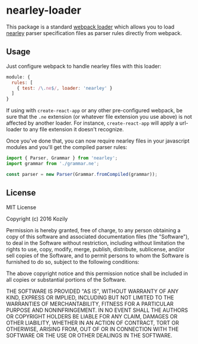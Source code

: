 # nearley-loader

This package is a standard [webpack
loader](https://webpack.js.org/loaders/) which allows you to load
[nearley](https://github.com/Hardmath123/nearley) parser specification files as
parser rules directly from webpack.

## Usage

Just configure webpack to handle nearley files with this loader:

```javascript
module: {
  rules: [
    { test: /\.ne$/, loader: 'nearley' }
  ]
}
```

If using with `create-react-app` or any other pre-configured webpack, be sure
that the `.ne` extension (or whatever file extension you use above) is not
affected by another loader.  For instance, `create-react-app` will apply a
url-loader to any file extension it doesn't recognize.

Once you've done that, you can now require nearley files in your javascript
modules and you'll get the compiled parser rules:

```javascript
import { Parser, Grammar } from 'nearley';
import grammar from './grammar.ne';

const parser = new Parser(Grammar.fromCompiled(grammar));
```

## License

MIT License

Copyright (c) 2016 Kozily

Permission is hereby granted, free of charge, to any person obtaining a copy
of this software and associated documentation files (the "Software"), to deal
in the Software without restriction, including without limitation the rights
to use, copy, modify, merge, publish, distribute, sublicense, and/or sell
copies of the Software, and to permit persons to whom the Software is
furnished to do so, subject to the following conditions:

The above copyright notice and this permission notice shall be included in all
copies or substantial portions of the Software.

THE SOFTWARE IS PROVIDED "AS IS", WITHOUT WARRANTY OF ANY KIND, EXPRESS OR
IMPLIED, INCLUDING BUT NOT LIMITED TO THE WARRANTIES OF MERCHANTABILITY,
FITNESS FOR A PARTICULAR PURPOSE AND NONINFRINGEMENT. IN NO EVENT SHALL THE
AUTHORS OR COPYRIGHT HOLDERS BE LIABLE FOR ANY CLAIM, DAMAGES OR OTHER
LIABILITY, WHETHER IN AN ACTION OF CONTRACT, TORT OR OTHERWISE, ARISING FROM,
OUT OF OR IN CONNECTION WITH THE SOFTWARE OR THE USE OR OTHER DEALINGS IN THE
SOFTWARE.
